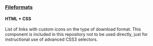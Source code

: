 ### [Fileformats](components/Fileformats)
#### HTML + CSS

List of links with custom icons on the type of download format. This component is included in this repository not to be used directly, just for instructional use of advanced CSS3 selectors.
